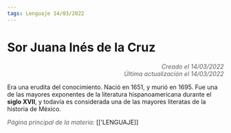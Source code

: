 ```yaml
---
tags: Lenguaje 14/03/2022
---
```


# Sor Juana Inés de la Cruz
<div style="text-align: right; opacity: 0.7; font-style: italic;">Creado el 14/03/2022</div>
<div style="text-align: right; opacity: 0.7; font-style: italic;">Última actualización el 14/03/2022</div>

Era una erudita del conocimiento. Nació en 1651, y murió en 1695. Fue una de las mayores exponentes de la literatura hispanoamericana durante el **siglo XVII**, y todavía es considerada una de las mayores literatas de la historia de México.

<span style="opacity: 0.7; font-style: italic;">Página principal de la materia:</span> [['LENGUAJE]]